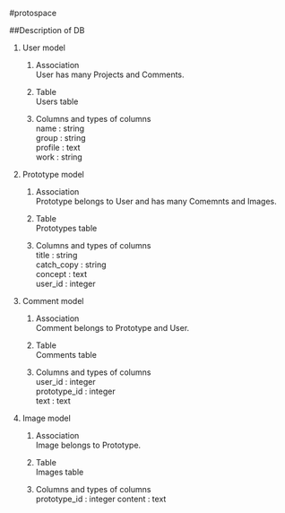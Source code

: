 #protospace

##Description of DB

1. User model  
	1. Association  
	  User has many Projects and Comments.  
	
	2. Table  
	  Users table  
	
	3. Columns and types of columns  
		name     :  string  
		group    :  string  
		profile  :  text  
		work     :  string  
	
2. Prototype model  
	1. Association  
	  Prototype belongs to User and has many Comemnts and Images.  
	
	2. Table  
	  Prototypes table
	
	3. Columns and types of columns  
	  title        :  string  
  	  catch\_copy  :  string  
  	  concept      :  text  
  	  user\_id     :  integer  
	
3. Comment model  
	1. Association  
	  Comment belongs to Prototype and User.  
	
	2. Table  
	  Comments table
	
	3. Columns and types of columns  
	  user\_id     :  integer  
	  prototype\_id  :  integer  
	  text         :  text  
  
4. Image model
	1. Association  
	  Image belongs to Prototype.  
	
	2. Table  
	  Images table
	
	3. Columns and types of columns  
	  prototype\_id  :  integer
	  content     :  text  

	

